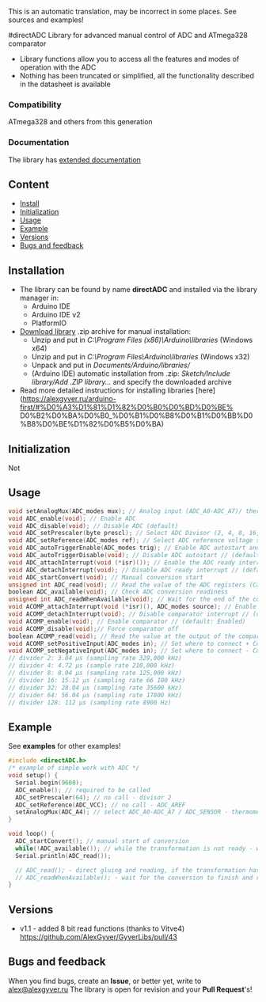 This is an automatic translation, may be incorrect in some places. See sources and examples!

#directADC
Library for advanced manual control of ADC and ATmega328 comparator
- Library functions allow you to access all the features and modes of operation with the ADC
- Nothing has been truncated or simplified, all the functionality described in the datasheet is available

### Compatibility
ATmega328 and others from this generation

### Documentation
The library has [extended documentation](https://alexgyver.ru/directADC/)

## Content
- [Install](#install)
- [Initialization](#init)
- [Usage](#usage)
- [Example](#example)
- [Versions](#versions)
- [Bugs and feedback](#feedback)

<a id="install"></a>
## Installation
- The library can be found by name **directADC** and installed via the library manager in:
    - Arduino IDE
    - Arduino IDE v2
    - PlatformIO
- [Download library](https://github.com/GyverLibs/directADC/archive/refs/heads/main.zip) .zip archive for manual installation:
    - Unzip and put in *C:\Program Files (x86)\Arduino\libraries* (Windows x64)
    - Unzip and put in *C:\Program Files\Arduino\libraries* (Windows x32)
    - Unpack and put in *Documents/Arduino/libraries/*
    - (Arduino IDE) automatic installation from .zip: *Sketch/Include library/Add .ZIP library…* and specify the downloaded archive
- Read more detailed instructions for installing libraries [here] (https://alexgyver.ru/arduino-first/#%D0%A3%D1%81%D1%82%D0%B0%D0%BD%D0%BE% D0%B2%D0%BA%D0%B0_%D0%B1%D0%B8%D0%B1%D0%BB%D0%B8%D0%BE%D1%82%D0%B5%D0%BA)

<a id="init"></a>
## Initialization
Not

<a id="usage"></a>
## Usage
```cpp
void setAnalogMux(ADC_modes mux); // Analog input (ADC_A0-ADC_A7)/ thermal sensor (ADC_SENSOR)/ 1.1V (ADC_1V1)/ ADC_GND (default: ADC_A0)
void ADC_enable(void); // Enable ADC
void ADC_disable(void); // Disable ADC (default)
void ADC_setPrescaler(byte prescl); // Select ADC Divisor (2, 4, 8, 16, 32, 64, 128) // (default: 2)
void ADC_setReference(ADC_modes ref); // Select ADC reference voltage source (ADC_1V1, ADC_AREF, ADC_VCC) // (default: ADC_AREF)
void ADC_autoTriggerEnable(ADC_modes trig); // Enable ADC autostart and select an event (FREE_RUN, ANALOG_COMP, ADC_INT0, TIMER0_COMPA, TIMER0_OVF, TIMER1_COMPB, TIMER1_OVF)
void ADC_autoTriggerDisable(void); // Disable ADC autostart // (default)
void ADC_attachInterrupt(void (*isr)()); // Enable the ADC ready interrupt and select the function to be executed
void ADC_detachInterrupt(void); // Disable ADC ready interrupt // (default)
void ADC_startConvert(void); // Manual conversion start
unsigned int ADC_read(void); // Read the value of the ADC registers (Calling before the end of the conversion will return an incorrect result)
boolean ADC_available(void); // Check ADC conversion readiness
unsigned int ADC_readWhenAvailable(void); // Wait for the end of the current transformation and return the result
void ACOMP_attachInterrupt(void (*isr)(), ADC_modes source); // Enable comparator interrupt and choose which event triggers it (FALLING_TRIGGER, RISING_TRIGGER, CHANGE_TRIGGER)
void ACOMP_detachInterrupt(void); // Disable comparator interrupt // (default)
void ACOMP_enable(void); // Enable comparator // (default: Enabled)
void ACOMP_disable(void);// Force comparator off
boolean ACOMP_read(void); // Read the value at the output of the comparator
void ACOMP_setPositiveInput(ADC_modes in); // Set where to connect + Comparator input (ADC_1V1, ADC_AIN0) (default: ADC_AIN0 - pin 6)
void ACOMP_setNegativeInput(ADC_modes in); // Set where to connect - Comparator input (ADC_AIN1, ANALOG_MUX) (default: ADC_AIN1 - pin 7)
// divider 2: 3.04 µs (sampling rate 329,000 kHz)
// divider 4: 4.72 µs (sample rate 210,000 kHz)
// divider 8: 8.04 µs (sampling rate 125,000 kHz)
// divider 16: 15.12 µs (sampling rate 66 100 kHz)
// divider 32: 28.04 µs (sampling rate 35600 kHz)
// divider 64: 56.04 µs (sampling rate 17800 kHz)
// divider 128: 112 µs (sampling rate 8900 Hz)
```

<a id="example"></a>
## Example
See **examples** for other examples!
```cpp
#include <directADC.h>
/* example of simple work with ADC */
void setup() {
  Serial.begin(9600);
  ADC_enable(); // required to be called
  ADC_setPrescaler(64); // no call - divisor 2
  ADC_setReference(ADC_VCC); // no call - ADC_AREF
  setAnalogMux(ADC_A4); // select ADC_A0-ADC_A7 / ADC_SENSOR - thermometer / ADC_1V1 / ADC_GND // No call - ADC_A0
}

void loop() {
  ADC_startConvert(); // manual start of conversion
  while(!ADC_available()); // while the transformation is not ready - wait or do something useful
  Serial.println(ADC_read());

  // ADC_read(); - direct gluing and reading, if the transformation has not yet ended - will return an erroneous value.
  // ADC_readWhenAvailable(); - wait for the conversion to finish and return the result, if it is already ready, it will return immediately.
}
```

<a id="versions"></a>
## Versions
- v1.1 - added 8 bit read functions (thanks to Vitve4) https://github.com/AlexGyver/GyverLibs/pull/43

<a id="feedback"></a>
## Bugs and feedback
When you find bugs, create an **Issue**, or better yet, write to [alex@alexgyver.ru](mailto:alex@alexgyver.ru)
The library is open for revision and your **Pull Request**'s!